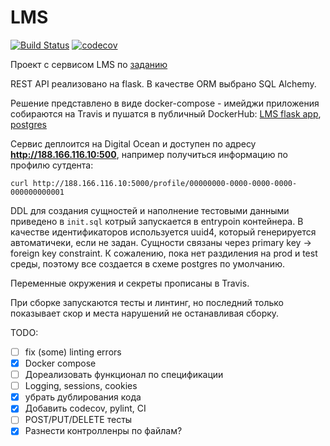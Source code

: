 # LMS
[![Build Status](https://travis-ci.org/care1e55/LMS.svg?branch=develop)](https://travis-ci.org/care1e55/LMS)
[![codecov](https://codecov.io/gh/care1e55/LMS/branch/develop/graph/badge.svg)](https://codecov.io/gh/care1e55/LMS)


Проект с сервисом LMS по [заданию](https://gist.github.com/Invizory/c02fdadfbe4a33f00b10b50b20142587)

REST API реализовано на flask. В качестве ORM выбрано SQL Alchemy.

Решение представлено в виде docker-compose - имейджи приложения собираются на Travis 
и пушатся в публичный DockerHub: [LMS flask app](care1e55/lms-app), [postgres](care1e55/lms-db)

Сервис деплоится на Digital Ocean и доступен по адресу **http://188.166.116.10:500**, например получиться информацию по профилю сутдента:
```
curl http://188.166.116.10:5000/profile/00000000-0000-0000-0000-000000000001
```

DDL для создания сущностей и наполнение тестовыми данными приведено в `init.sql` котрый запускается в entrypoin 
контейнера. В качестве идентификаторов используется uuid4, который генерируется автоматичеки, если не задан. Сущности связаны через primary key -> foreign key constraint. К сожалению, пока нет раздиления на prod и test среды, поэтому все создается в схеме postgres по умолчанию.

Переменные окружения и секреты прописаны в Travis.

При сборке запускаются тесты и линтинг, но последний только показывает скор и места нарушений не останавливая сборку.




TODO:
 - [ ] fix (some) linting errors
 - [x] Docker compose
 - [ ] Дореализовать функционал по спецификации
 - [ ] Logging, sessions, cookies
 - [x] убрать дублирования кода
 - [x] Добавить codecov, pylint, CI
 - [ ] POST/PUT/DELETE тесты
 - [x] Разнести контролленры по файлам?
